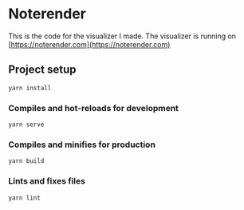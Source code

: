 # Noterender

This is the code for the visualizer I made. The visualizer is running on [https://noterender.com](https://noterender.com)
## Project setup
```
yarn install
```

### Compiles and hot-reloads for development
```
yarn serve
```

### Compiles and minifies for production
```
yarn build
```

### Lints and fixes files
```
yarn lint
```
